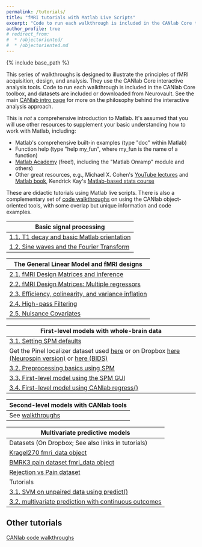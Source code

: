 ```yaml
---
permalink: /tutorials/
title: "fMRI tutorials with Matlab Live Scripts"
excerpt: "Code to run each walkthrough is included in the CANlab Core toolbox, and datasets are included or downloaded from Neurovault."
author_profile: true
# redirect_from:
#  * /objectoriented/
#  * /objectoriented.md
---
```

{% include base_path %}

This series of walkthroughs is designed to illustrate the principles of fMRI acquisition, design, and analysis. They use the CANlab Core interactive analysis tools.
Code to run each walkthrough is included in the CANlab Core toolbox, and datasets are included or downloaded from Neurovault. See the main [CANlab intro page](/) for more on the philosophy behind the interactive analysis approach.

This is *not* a comprehensive introduction to Matlab. It's assumed that you will use other resources to supplement your basic understanding how to work with Matlab, including:

* Matlab's comprehensive built-in examples (type "doc" within Matlab)
* Function help (type "help my_fun", where my_fun is the name of a function)
* [Matlab Academy](https://matlabacademy.mathworks.com/) (free!), including the "Matlab Onramp" module and others)
* Other great resources, e.g., Michael X. Cohen's [YouTube lectures](https://www.youtube.com/channel/UCUR_LsXk7IYyueSnXcNextQ) and [Matlab book](https://mitpress.mit.edu/books/matlab-brain-and-cognitive-scientists), Kendrick Kay's [Matlab-based stats course](https://www.cmrr.umn.edu/~kendrick/statsmatlab/)   

These are didactic tutorials using Matlab live scripts. There is also a complementary set of [code walkthroughs](/walkthroughs) on using the CANlab object-oriented tools, with some overlap but unique information and code examples.

| Basic signal processing             
| ------------       |
| [1.1. T1 decay and basic Matlab orientation](tutorials/html/Lab1_T1_decay_and_basic_matlab.html) | [Download Matlab Live Script](tutorials/matlab/Lab1_T1_decay_and_basic_matlab.mlx) |  
| [1.2. Sine waves and the Fourier Transform](canlab_help_2_load_a_sample_dataset/sin_cos_fft.html) | [Download Matlab Live Script](tutorials/matlab/sin_cos_fft.mlx) |

| The General Linear Model and fMRI designs             
| ------------       |
| [2.1. fMRI Design Matrices and inference](tutorials/html/Construction_and_inference_with_simple_design.html) | [Download Matlab Live Script](tutorials/matlab/Construction_and_inference_with_simple_design.mlx) |
| [2.2. fMRI Design Matrices: Multiple regressors](tutorials/html/Design_construction_multiple_regressors.html) | [Download Matlab Live Script](tutorials/matlab/Design_construction_multiple_regressors.mlx) |
| [2.3. Efficiency, colinearity, and variance inflation](tutorials/html/Efficiency_colinearity_and_variance_inflation.html) | [Download Matlab Live Script](tutorials/matlab/Efficiency_colinearity_and_variance_inflation.mlx) |
| [2.4. High-pass Filtering](tutorials/html/high_pass_filtering.html) | [Download Matlab Live Script](tutorials/matlab/high_pass_filtering.mlx) |
| [2.5. Nuisance Covariates](tutorials/html/nuisance_covariates.html) | [Download Matlab Live Script](tutorials/matlab/nuisance_covariates.mlx) |

| First-level models with whole-brain data               
| ------------       |
| [3.1. Setting SPM defaults](tutorials/html/setting_SPM_defaults.html) | [Download Matlab Live Script](tutorials/matlab/setting_SPM_defaults.mlx) |
| Get the Pinel localizer dataset used [here](https://dartbrains.org/content/Download_Data.html) or on Dropbox [here (Neurospin version)](https://www.dropbox.com/sh/fmw6gy7dzhzcnh5/AAA3OsHvRXUKUKCyl18SCxpQa?dl=0) or [here (BIDS)](https://www.dropbox.com/sh/wly58x4r0bqneb2/AADeE6AVHGcJMrClqHzX9GMFa?dl=0)|  |
| [3.2. Preprocessing basics using SPM](tutorials/html/preproc_basics_spm12.html) | [Download Matlab Live Script](tutorials/matlab/preproc_basics_spm12.mlx) |
| [3.3. First-level model using the SPM GUI](tutorials/html/first_level_spm12.html) | [Download Matlab Live Script](tutorials/matlab/first_level_spm12.mlx) |
| [3.4. First-level model using CANlab regress()](tutorials/html/first_level_canlab.html) | [Download Matlab Live Script](tutorials/matlab/first_level_canlab.mlx) |

| Second-level models with CANlab tools            
| ------------       |
| See [walkthroughs](/walkthroughs) |

| Multivariate predictive models           
| ------------       |
| Datasets (On Dropbox; See also links in tutorials)| Paper links   |
| [Kragel270 fmri_data object](https://www.dropbox.com/s/k8zxio26cfx0uv3/kragel_2018_nat_neurosci_270_subjects_test_images.mat?dl=0) | [Paper](https://www.nature.com/articles/s41593-017-0051-7) |
| [BMRK3 pain dataset fmri_data object](https://www.dropbox.com/s/i7wnvzph4n1wdwt/bmrk3_6levels_pain_dataset.mat?dl=0) | [Paper](https://www.nejm.org/doi/full/10.1056/nejmoa1204471) |
| [Rejection vs Pain dataset](https://www.dropbox.com/sh/zryqei5o7j1e2gj/AAAj4XDhwCuSI25QC94w4LT0a?dl=0) | [Paper](https://www.nature.com/articles/ncomms6380?origin=ppub) and [this](https://www.pnas.org/content/108/15/6270.short) |
| Tutorials | |
| [3.1. SVM on unpaired data using predict()](tutorials/html/canlab_SVM_on_unpaired_data_Kragel270.html) | [Download Matlab Live Script](tutorials/matlab/canlab_SVM_on_unpaired_data_Kragel270.mlx) |
| [3.2. multivariate prediction with continuous outcomes](canlab_help_7_multivariate_prediction_basics/canlab_help_7_multivariate_prediction_basics.html)

## Other tutorials

[CANlab code walkthroughs](/walkthroughs)
